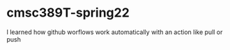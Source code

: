 # cmsc389T-spring22

I learned how github worflows work automatically with an action like pull or push

